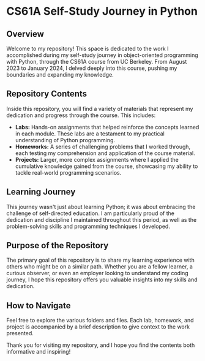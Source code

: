 # CS61A Self-Study Journey in Python

## Overview

Welcome to my repository! This space is dedicated to the work I accomplished during my self-study journey in object-oriented programming with Python, through the CS61A course from UC Berkeley. From August 2023 to January 2024, I delved deeply into this course, pushing my boundaries and expanding my knowledge.

## Repository Contents

Inside this repository, you will find a variety of materials that represent my dedication and progress through the course. This includes:

- **Labs:** Hands-on assignments that helped reinforce the concepts learned in each module. These labs are a testament to my practical understanding of Python programming.
- **Homeworks:** A series of challenging problems that I worked through, each testing my comprehension and application of the course material.
- **Projects:** Larger, more complex assignments where I applied the cumulative knowledge gained from the course, showcasing my ability to tackle real-world programming scenarios.

## Learning Journey

This journey wasn't just about learning Python; it was about embracing the challenge of self-directed education. I am particularly proud of the dedication and discipline I maintained throughout this period, as well as the problem-solving skills and programming techniques I developed.

## Purpose of the Repository

The primary goal of this repository is to share my learning experience with others who might be on a similar path. Whether you are a fellow learner, a curious observer, or even an employer looking to understand my coding journey, I hope this repository offers you valuable insights into my skills and dedication.

## How to Navigate

Feel free to explore the various folders and files. Each lab, homework, and project is accompanied by a brief description to give context to the work presented.

Thank you for visiting my repository, and I hope you find the contents both informative and inspiring!
